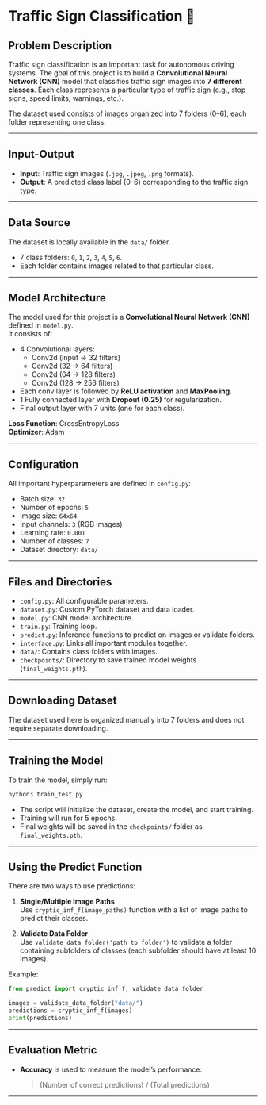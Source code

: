 # Traffic Sign Classification 🚦

## Problem Description
Traffic sign classification is an important task for autonomous driving systems. The goal of this project is to build a **Convolutional Neural Network (CNN)** model that classifies traffic sign images into **7 different classes**. Each class represents a particular type of traffic sign (e.g., stop signs, speed limits, warnings, etc.). 

The dataset used consists of images organized into 7 folders (0–6), each folder representing one class.

---

## Input-Output
- **Input**: Traffic sign images (`.jpg`, `.jpeg`, `.png` formats).
- **Output**: A predicted class label (0–6) corresponding to the traffic sign type.

---

## Data Source
The dataset is locally available in the `data/` folder.  
- 7 class folders: `0`, `1`, `2`, `3`, `4`, `5`, `6`.
- Each folder contains images related to that particular class.

---

## Model Architecture
The model used for this project is a **Convolutional Neural Network (CNN)** defined in `model.py`.  
It consists of:

- 4 Convolutional layers:
  - Conv2d (input → 32 filters)
  - Conv2d (32 → 64 filters)
  - Conv2d (64 → 128 filters)
  - Conv2d (128 → 256 filters)
- Each conv layer is followed by **ReLU activation** and **MaxPooling**.
- 1 Fully connected layer with **Dropout (0.25)** for regularization.
- Final output layer with 7 units (one for each class).

**Loss Function**: CrossEntropyLoss  
**Optimizer**: Adam

---

## Configuration
All important hyperparameters are defined in `config.py`:
- Batch size: `32`
- Number of epochs: `5`
- Image size: `64x64`
- Input channels: `3` (RGB images)
- Learning rate: `0.001`
- Number of classes: `7`
- Dataset directory: `data/`

---

## Files and Directories
- `config.py`: All configurable parameters.
- `dataset.py`: Custom PyTorch dataset and data loader.
- `model.py`: CNN model architecture.
- `train.py`: Training loop.
- `predict.py`: Inference functions to predict on images or validate folders.
- `interface.py`: Links all important modules together.
- `data/`: Contains class folders with images.
- `checkpoints/`: Directory to save trained model weights (`final_weights.pth`).

---

## Downloading Dataset
The dataset used here is organized manually into 7 folders and does not require separate downloading.

---

## Training the Model
To train the model, simply run:

```bash
python3 train_test.py
```

- The script will initialize the dataset, create the model, and start training.
- Training will run for 5 epochs.
- Final weights will be saved in the `checkpoints/` folder as `final_weights.pth`.

---

## Using the Predict Function
There are two ways to use predictions:

1. **Single/Multiple Image Paths**  
   Use `cryptic_inf_f(image_paths)` function with a list of image paths to predict their classes.

2. **Validate Data Folder**  
   Use `validate_data_folder('path_to_folder')` to validate a folder containing subfolders of classes (each subfolder should have at least 10 images).

Example:

```python
from predict import cryptic_inf_f, validate_data_folder

images = validate_data_folder("data/")
predictions = cryptic_inf_f(images)
print(predictions)
```

---

## Evaluation Metric
- **Accuracy** is used to measure the model’s performance:  
  > (Number of correct predictions) / (Total predictions)


---